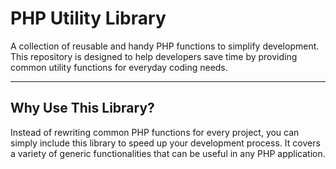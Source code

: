 # PHP Utility Library

A collection of reusable and handy PHP functions to simplify development. This repository is designed to help developers save time by providing common utility functions for everyday coding needs.

---

## Why Use This Library?

Instead of rewriting common PHP functions for every project, you can simply include this library to speed up your development process. It covers a variety of generic functionalities that can be useful in any PHP application.
